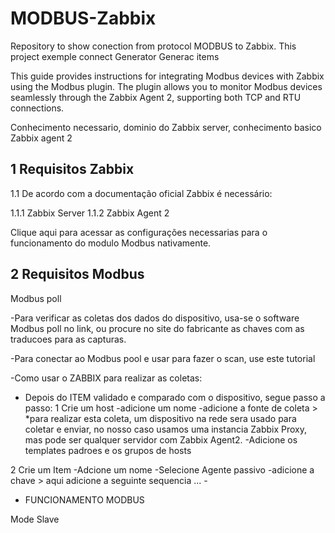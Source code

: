# MODBUS-Zabbix
 Repository to show conection from protocol MODBUS to Zabbix. This project exemple connect Generator Generac items  

This guide provides instructions for integrating Modbus devices with Zabbix using the Modbus plugin. The plugin allows you to monitor Modbus devices seamlessly through the Zabbix Agent 2, supporting both TCP and RTU connections.

Conhecimento necessario, dominio do Zabbix server, conhecimento basico Zabbix agent 2

## 1 Requisitos Zabbix

1.1 De acordo com a documentação oficial Zabbix é necessário:

1.1.1 Zabbix Server
1.1.2 Zabbix Agent 2

Clique aqui para acessar as configurações necessarias para o funcionamento do modulo Modbus nativamente.


## 2 Requisitos Modbus

Modbus poll

-Para verificar as coletas dos dados do dispositivo, usa-se o software Modbus poll no link, ou procure no site do fabricante as chaves com as traducoes para as capturas.

-Para conectar ao Modbus pool e usar para fazer o scan, use este tutorial

-Como usar o ZABBIX para realizar as coletas:
*   Depois do ITEM validado e comparado com o dispositivo, segue passo a passo:
1 Crie um host
    -adicione um nome
    -adicione a fonte de coleta > *para realizar esta coleta, um dispositivo na rede sera usado para coletar e enviar, no nosso caso usamos uma instancia Zabbix Proxy, mas pode ser qualquer servidor com Zabbix Agent2.
    -Adicione os templates padroes e os grupos de hosts


2 Crie um Item
    -Adcione um nome
    -Selecione Agente passivo
    -adicione a chave > aqui adicione a seguinte sequencia ...
    -

* FUNCIONAMENTO MODBUS

Mode Slave



